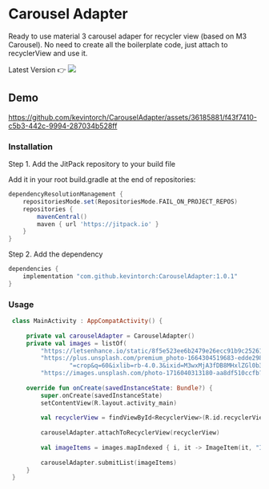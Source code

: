 # Carousel Adapter
Ready to use material 3 carousel adaper for recycler view (based on M3 Carousel). No need to create all the boilerplate code, just attach to recyclerView and use it.

Latest Version 👉  [![](https://jitpack.io/v/kevintorch/CarouselAdapter.svg)](https://jitpack.io/#kevintorch/CarouselAdapter)


## Demo

https://github.com/kevintorch/CarouselAdapter/assets/36185881/f43f7410-c5b3-442c-9994-287034b528ff


### Installation

Step 1. Add the JitPack repository to your build file

Add it in your root build.gradle at the end of repositories:
```groovy
dependencyResolutionManagement {
    repositoriesMode.set(RepositoriesMode.FAIL_ON_PROJECT_REPOS)
    repositories {
        mavenCentral()
        maven { url 'https://jitpack.io' }
    }
}
```
Step 2. Add the dependency

```groovy
dependencies {
    implementation "com.github.kevintorch:CarouselAdapter:1.0.1"
}
```

### Usage

```kotlin
 class MainActivity : AppCompatActivity() { 
  
     private val carouselAdapter = CarouselAdapter() 
     private val images = listOf( 
         "https://letsenhance.io/static/8f5e523ee6b2479e26ecc91b9c25261e/1015f/MainAfter.jpg", 
         "https://plus.unsplash.com/premium_photo-1664304519683-edde298ccc9d?w=800&auto=format&fit" + 
                 "=crop&q=60&ixlib=rb-4.0.3&ixid=M3wxMjA3fDB8MHxlZGl0b3JpYWwtZmVlZHw1fHx8ZW58MHx8fHx8", 
         "https://images.unsplash.com/photo-1716040313180-aa8df510ccfb?w=800&auto=format&fit=crop&q=60&ixlib=rb-4.0.3&ixid=M3wxMjA3fDB8MHxlZGl0b3JpYWwtZmVlZHwxMXx8fGVufDB8fHx8fA%3D%3D") 
  
     override fun onCreate(savedInstanceState: Bundle?) { 
         super.onCreate(savedInstanceState) 
         setContentView(R.layout.activity_main) 
  
         val recyclerView = findViewById<RecyclerView>(R.id.recyclerView) 
  
         carouselAdapter.attachToRecyclerView(recyclerView) 
  
         val imageItems = images.mapIndexed { i, it -> ImageItem(it, "Image $i") } 
  
         carouselAdapter.submitList(imageItems) 
     } 
 }
```
